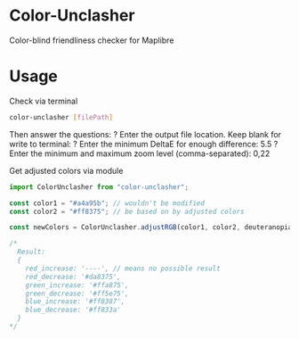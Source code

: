 # Color-Unclasher

Color-blind friendliness checker for Maplibre

# Usage

Check via terminal

```sh
color-unclasher [filePath]
```
Then answer the questions:
? Enter the output file location. Keep blank for write to terminal:
? Enter the minimum DeltaE for enough difference: 5.5
? Enter the minimum and maximum zoom level (comma-separated): 0,22

Get adjusted colors via module

```js
import ColorUnclasher from "color-unclasher";

const color1 = "#a4a95b"; // wouldn't be modified
const color2 = "#ff8375"; // be based on by adjusted colors 

const newColors = ColorUnclasher.adjustRGB(color1, color2, deuteranopia);

/*
  Result:
  {
    red_increase: '----', // means no possible result
    red_decrease: '#da8375',
    green_increase: '#ffa875',
    green_decrease: '#ff5e75',
    blue_increase: '#ff8387',
    blue_decrease: '#ff833a'
  }
*/
